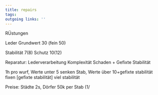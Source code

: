 ```yaml
---
title: repairs  
tags:   
outgoing links: ''  
---
```


RÜstungen

Leder Grundwert 30 (fein 50)

Stabilität 7(8)
Schutz 10(12)

Reparatur: 
Lederverarbeitung Komplexität Schaden + Gefixte Stabilität

1h pro wurf, 
Werte unter 5 senken Stab,
Werte über 10+gefixte stabilität fixen [gefixte stabilität] viel stabilität

Preise: Städte 2s, Dörfer 50k per Stab (1/
